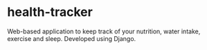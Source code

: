 # health-tracker

Web-based application to keep track of your nutrition, water intake, exercise and sleep. Developed using Django.
